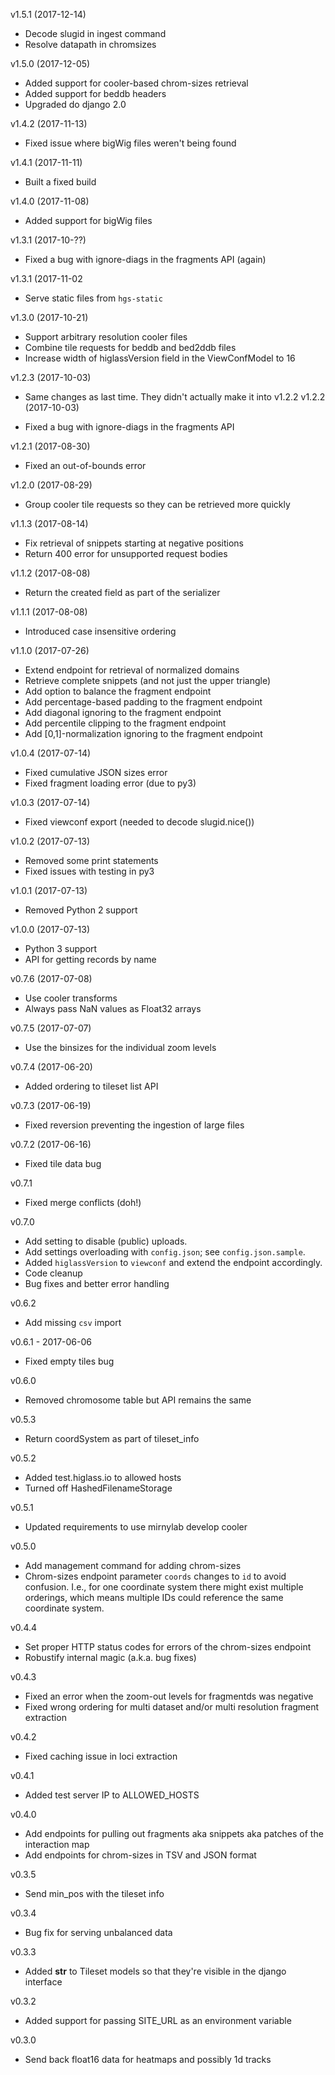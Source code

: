 v1.5.1 (2017-12-14)

- Decode slugid in ingest command
- Resolve datapath in chromsizes

v1.5.0 (2017-12-05)

- Added support for cooler-based chrom-sizes retrieval
- Added support for beddb headers
- Upgraded do django 2.0

v1.4.2 (2017-11-13)

- Fixed issue where bigWig files weren't being found

v1.4.1 (2017-11-11)

- Built a fixed build

v1.4.0 (2017-11-08)

- Added support for bigWig files

v1.3.1 (2017-10-??)

- Fixed a bug with ignore-diags in the fragments API (again)

v1.3.1 (2017-11-02

- Serve static files from `hgs-static`

v1.3.0 (2017-10-21)

- Support arbitrary resolution cooler files
- Combine tile requests for beddb and bed2ddb files
- Increase width of higlassVersion field in the ViewConfModel to 16

v1.2.3 (2017-10-03)

- Same changes as last time. They didn't actually make it into v1.2.2
v1.2.2 (2017-10-03)

- Fixed a bug with ignore-diags in the fragments API

v1.2.1 (2017-08-30)

- Fixed an out-of-bounds error

v1.2.0 (2017-08-29)

- Group cooler tile requests so they can be retrieved more quickly

v1.1.3 (2017-08-14)

- Fix retrieval of snippets starting at negative positions
- Return 400 error for unsupported request bodies

v1.1.2 (2017-08-08)

- Return the created field as part of the serializer

v1.1.1 (2017-08-08)

- Introduced case insensitive ordering

v1.1.0 (2017-07-26)

- Extend endpoint for retrieval of normalized domains
- Retrieve complete snippets (and not just the upper triangle)
- Add option to balance the fragment endpoint
- Add percentage-based padding to the fragment endpoint
- Add diagonal ignoring to the fragment endpoint
- Add percentile clipping to the fragment endpoint
- Add [0,1]-normalization ignoring to the fragment endpoint

v1.0.4 (2017-07-14)

- Fixed cumulative JSON sizes error
- Fixed fragment loading error (due to py3)

v1.0.3 (2017-07-14)

- Fixed viewconf export (needed to decode slugid.nice())

v1.0.2 (2017-07-13)

- Removed some print statements
- Fixed issues with testing in py3

v1.0.1 (2017-07-13)

- Removed Python 2 support

v1.0.0 (2017-07-13)

- Python 3 support
- API for getting records by name

v0.7.6 (2017-07-08)

- Use cooler transforms
- Always pass NaN values as Float32 arrays

v0.7.5 (2017-07-07)

- Use the binsizes for the individual zoom levels

v0.7.4 (2017-06-20)

- Added ordering to tileset list API

v0.7.3 (2017-06-19)

- Fixed reversion preventing the ingestion of large files

v0.7.2 (2017-06-16)

- Fixed tile data bug

v0.7.1

- Fixed merge conflicts (doh!)

v0.7.0

- Add setting to disable (public) uploads.
- Add settings overloading with `config.json`; see `config.json.sample`.
- Added `higlassVersion` to `viewconf` and extend the endpoint accordingly.
- Code cleanup
- Bug fixes and better error handling

v0.6.2

- Add missing `csv` import

v0.6.1 - 2017-06-06

- Fixed empty tiles bug

v0.6.0

- Removed chromosome table but API remains the same

v0.5.3

- Return coordSystem as part of tileset_info

v0.5.2

- Added test.higlass.io to allowed hosts
- Turned off HashedFilenameStorage

v0.5.1

- Updated requirements to use mirnylab develop cooler

v0.5.0

- Add management command for adding chrom-sizes
- Chrom-sizes endpoint parameter `coords` changes to `id` to avoid confusion. I.e., for one coordinate system there might exist multiple orderings, which means multiple IDs could reference the same coordinate system.

v0.4.4

- Set proper HTTP status codes for errors of the chrom-sizes endpoint
- Robustify internal magic (a.k.a. bug fixes)

v0.4.3

- Fixed an error when the zoom-out levels for fragmentds was negative
- Fixed wrong ordering for multi dataset and/or multi resolution fragment extraction

v0.4.2

- Fixed caching issue in loci extraction

v0.4.1

- Added test server IP to ALLOWED_HOSTS

v0.4.0

- Add endpoints for pulling out fragments aka snippets aka patches of the interaction map
- Add endpoints for chrom-sizes in TSV and JSON format

v0.3.5

- Send min_pos with the tileset info

v0.3.4

- Bug fix for serving unbalanced data

v0.3.3

- Added __str__ to Tileset models so that they're visible in the django
interface

v0.3.2

- Added support for passing SITE_URL as an environment variable

v0.3.0

- Send back float16 data for heatmaps and possibly 1d tracks
